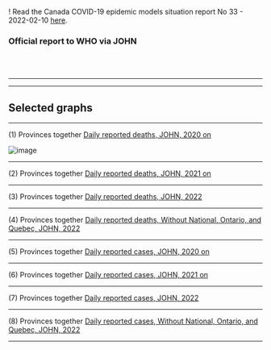 ! Read the Canada COVID-19 epidemic models situation report No 33 - 2022-02-10 [here](https://github.com/pourmalek/CovidVisualizedCountry/blob/main/situation%20reports/33%20Canada%20COVID-19%20epidemic%20models%20situation%20report%20No%2033%20-%202022-02-10.pdf).

### Official report to WHO via JOHN   


<br/><br/>


****

****

## Selected graphs


****

(1) Provinces together [Daily reported deaths, JOHN, 2020 on](https://github.com/pourmalek/CovidVisualizedCountry/blob/main/20220210%20JOHN/output/merge/01%20provinces%20C-19%20daily%20deaths%2C%20Canada%2C%20JOHN%202020.pdf)

![image](https://user-images.githubusercontent.com/30849720/153665069-59a202fe-21f8-4bda-bd97-78d47e6e3f3a.png)

****

(2) Provinces together [Daily reported deaths, JOHN, 2021 on](https://github.com/pourmalek/CovidVisualizedCountry/blob/main/20220210%20JOHN/output/merge/02%20provinces%20C-19%20daily%20deaths%2C%20Canada%2C%20JOHN%202021.pdf)

*****

(3) Provinces together [Daily reported deaths, JOHN, 2022](https://github.com/pourmalek/CovidVisualizedCountry/blob/main/20220210%20JOHN/output/merge/03%20provinces%20C-19%20daily%20deaths%2C%20Canada%2C%20JOHN%202022.pdf)

****

(4) Provinces together [Daily reported deaths, Without National, Ontario, and Quebec, JOHN, 2022](https://github.com/pourmalek/CovidVisualizedCountry/blob/main/20220210%20JOHN/output/merge/04%20provinces%20C-19%20daily%20deaths%2C%20Canada%2C%20JOHN%202022.pdf)

****

(5) Provinces together [Daily reported cases, JOHN, 2020 on](https://github.com/pourmalek/CovidVisualizedCountry/blob/main/20220210%20JOHN/output/merge/05%20provinces%20C-19%20daily%20cases%2C%20Canada%2C%20JOHN%202020.pdf)

****

(6) Provinces together [Daily reported cases, JOHN, 2021 on](https://github.com/pourmalek/CovidVisualizedCountry/blob/main/20220210%20JOHN/output/merge/06%20provinces%20C-19%20daily%20cases%2C%20Canada%2C%20JOHN%202021.pdf)

*****

(7) Provinces together [Daily reported cases, JOHN, 2022](https://github.com/pourmalek/CovidVisualizedCountry/blob/main/20220210%20JOHN/output/merge/07%20provinces%20C-19%20daily%20cases%2C%20Canada%2C%20JOHN%202022.pdf)

****

(8) Provinces together [Daily reported cases, Without National, Ontario, and Quebec, JOHN, 2022](https://github.com/pourmalek/CovidVisualizedCountry/blob/main/20220210%20JOHN/output/merge/08%20provinces%20C-19%20daily%20cases%2C%20Canada%2C%20JOHN%202022.pdf)

****

